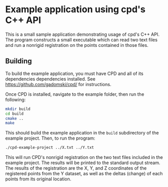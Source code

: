 Example application using cpd's C++ API
=======================================

This is a small sample application demonstrating usage of cpd's C++ API.
The program constructs a small executable which can read two text files and run a nonrigid registration on the points contained in those files.


Building
--------

To build the example application, you must have CPD and all of its dependencies dependencies installed.
See https://github.com/gadomski/cpd/ for instructions.

Once CPD is installed, navigate to the example folder, then run the following:

```bash
mkdir build
cd build
cmake ..
make
```

This should build the example application in the `build` subdirectory of the example project.
Then, to run the program:

```bash
./cpd-example-project ../X.txt ../Y.txt
```

This will run CPD's nonrigid registration on the two text files included in the example project.
The results will be printed to the standard output stream.
The results of the registration are the X, Y, and Z coordinates of the registered points from the Y dataset, as well as the deltas (change) of each points from its original location.
